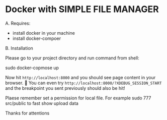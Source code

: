 # Docker with  SIMPLE FILE MANAGER


A. Requires:
- install docker in your machine
- install docker-compoer


B. Installation

Please go to your project directory and run command from shell:

sudo docker-copmose up

Now hit `http://localhost:8000` and you should see page content in your browser. 🎉
You can even try `http://localhost:8000/?XDEBUG_SESSION_START` and the breakpoint you sent previously should also be hit!

Plaese remember set a permission for local file.
For example 
sudo 777 src/public to fast show upload data

Thanks for attentions


